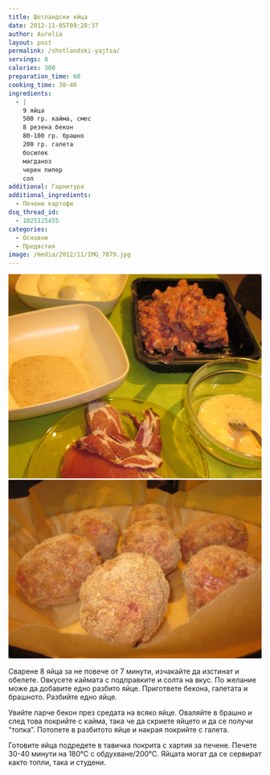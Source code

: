 ```yaml
---
title: Шотландски яйца
date: 2012-11-05T09:28:37
author: Aurelia
layout: post
permalink: /shotlandski-yajtsa/
servings: 8
calories: 300
preparation_time: 60
cooking_time: 30-40
ingredients:
  - |
    9 яйца
    500 гр. кайма, смес
    8 резена бекон
    80-100 гр. брашно
    200 гр. галета
    босилек
    магданоз
    черен пипер
    сол
additional: Гарнитура
additional_ingredients:
  - Печени картофи
dsq_thread_id:
  - 1025125455
categories:
  - Основни
  - Предястия
image: /media/2012/11/IMG_7879.jpg
---
```



<img src="/media/2012/11/IMG_7869-e1352100177360.jpg" class="alignleft" />
<img src="/media/2012/11/IMG_7871-e1352136789190.jpg" class="alignleft" />

Сварене 8 яйца за не повече от 7 минути, изчакайте да изстинат и обелете. Овкусете каймата с подправките и солта на вкус. По желание може да добавите едно разбито яйце. Пригответе бекона, галетата и брашното. Разбийте едно яйце.
  
Увийте парче бекон през средата на всяко яйце. Оваляйте в брашно и след това покрийте с кайма, така че да скриете яйцето и да се получи &#8220;топка&#8221;. Потопете в разбитото яйце и накрая покрийте с галета.
  
Готовите яйца подредете в тавичка покрита с хартия за печене. Печете 30-40 минути на 180°С с обдухване/200°С. Яйцата могат да се сервират както топли, така и студени.